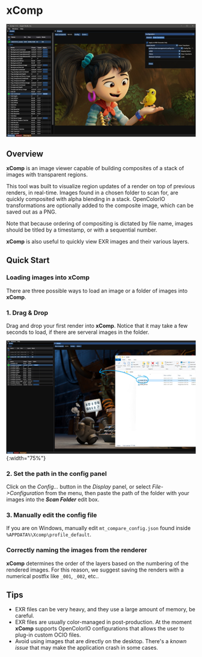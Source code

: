 # xComp

![xComp icon](xcomp_sshot_01.jpg)

## Overview

**xComp** is an image viewer capable of building composites of a stack of images with transparent regions.

This tool was built to visualize region updates of a render on top of previous renders, in real-time. Images found in a chosen folder to scan for, are quickly composited with alpha blending in a stack. OpenColorIO transformations are optionally added to the composite image, which can be saved out as a PNG.

Note that because ordering of compositing is dictated by file name, images should be titled by a timestamp, or with a sequential number.

**xComp** is also useful to quickly view EXR images and their various layers.

## Quick Start

### Loading images into xComp

There are three possible ways to load an image or a folder of images into **xComp**.

### 1. Drag & Drop

Drag and drop your first render into **xComp**.
Notice that it may take a few seconds to load, if there are serveral images in the folder.

![Drag & drop](drag_and_drop_sample.jpg){:width="75%"}

### 2. Set the path in the config panel

Click on the *Config...* button in the *Display* panel, or select *File->Configuration* from the menu, then paste the path of the folder with your images into the ***Scan Folder*** edit box.

### 3. Manually edit the config file

If you are on Windows, manually edit `mt_compare_config.json` found inside `%APPDATA%\Xcomp\profile_default`.

### Correctly naming the images from the renderer

**xComp** determines the order of the layers based on the numbering of the rendered images.
For this reason, we suggest saving the renders with a numerical postfix like `_001`, `_002`, etc..

## Tips

- EXR files can be very heavy, and they use a large amount of memory, be careful.
- EXR files are usually color-managed in post-production. At the moment **xComp** supports OpenColorIO configurations that allows the user to plug-in custom OCIO files.
- Avoid using images that are directly on the desktop. There's a _known issue_ that may make the application crash in some cases.

